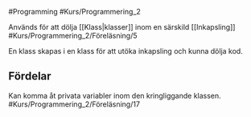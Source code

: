 #Programming #Kurs/Programmering_2 

Används för att dölja [[Klass|klasser]] inom en särskild [[Inkapsling]]  #Kurs/Programmering_2/Föreläsning/5


En klass skapas i en klass för att utöka inkapsling och kunna dölja kod.

## Fördelar
Kan komma åt privata variabler inom den kringliggande klassen. #Kurs/Programmering_2/Föreläsning/17 
